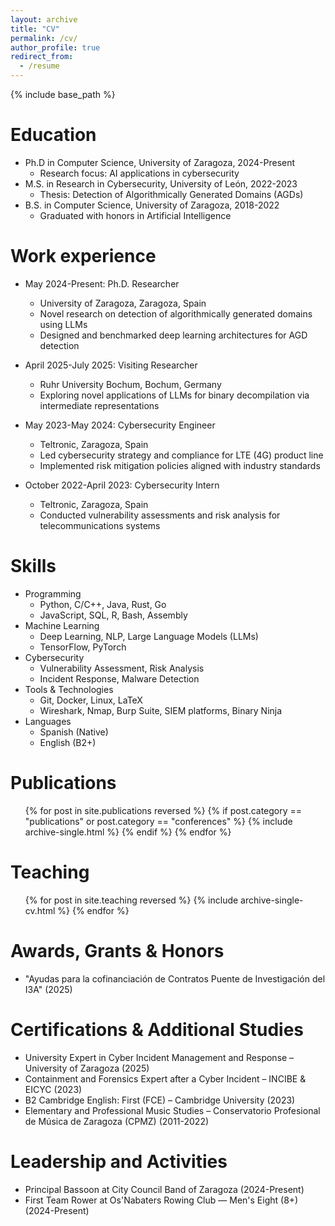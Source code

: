 ```yaml
---
layout: archive
title: "CV"
permalink: /cv/
author_profile: true
redirect_from:
  - /resume
---
```


{% include base_path %}

Education
======
* Ph.D in Computer Science, University of Zaragoza, 2024-Present
  * Research focus: AI applications in cybersecurity
* M.S. in Research in Cybersecurity, University of León, 2022-2023
  * Thesis: Detection of Algorithmically Generated Domains (AGDs)
* B.S. in Computer Science, University of Zaragoza, 2018-2022
  * Graduated with honors in Artificial Intelligence

Work experience
======
* May 2024-Present: Ph.D. Researcher
  * University of Zaragoza, Zaragoza, Spain
  * Novel research on detection of algorithmically generated domains using LLMs
  * Designed and benchmarked deep learning architectures for AGD detection

* April 2025-July 2025: Visiting Researcher
  * Ruhr University Bochum, Bochum, Germany
  * Exploring novel applications of LLMs for binary decompilation via intermediate representations

* May 2023-May 2024: Cybersecurity Engineer
  * Teltronic, Zaragoza, Spain
  * Led cybersecurity strategy and compliance for LTE (4G) product line
  * Implemented risk mitigation policies aligned with industry standards

* October 2022-April 2023: Cybersecurity Intern
  * Teltronic, Zaragoza, Spain
  * Conducted vulnerability assessments and risk analysis for telecommunications systems
  
Skills
======
* Programming
  * Python, C/C++, Java, Rust, Go
  * JavaScript, SQL, R, Bash, Assembly
* Machine Learning
  * Deep Learning, NLP, Large Language Models (LLMs)
  * TensorFlow, PyTorch
* Cybersecurity
  * Vulnerability Assessment, Risk Analysis
  * Incident Response, Malware Detection
* Tools & Technologies
  * Git, Docker, Linux, LaTeX
  * Wireshark, Nmap, Burp Suite, SIEM platforms, Binary Ninja
* Languages
  * Spanish (Native)
  * English (B2+)

Publications
======
  <ul>{% for post in site.publications reversed %}
    {% if post.category == "publications" or post.category == "conferences" %}
      {% include archive-single.html %}
    {% endif %}
  {% endfor %}</ul>

Teaching
======
  <ul>{% for post in site.teaching reversed %}
    {% include archive-single-cv.html %}
  {% endfor %}</ul>

Awards, Grants & Honors
======
* "Ayudas para la cofinanciación de Contratos Puente de Investigación del I3A" (2025)

Certifications & Additional Studies
======
* University Expert in Cyber Incident Management and Response – University of Zaragoza (2025)
* Containment and Forensics Expert after a Cyber Incident – INCIBE & EICYC (2023)
* B2 Cambridge English: First (FCE) – Cambridge University (2023)
* Elementary and Professional Music Studies – Conservatorio Profesional de Música de Zaragoza (CPMZ) (2011-2022)
  
Leadership and Activities
======
* Principal Bassoon at City Council Band of Zaragoza (2024-Present)
* First Team Rower at Os'Nabaters Rowing Club — Men's Eight (8+) (2024-Present)